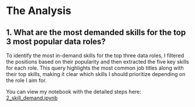 # The Analysis

## 1. What are the most demanded skills for the top 3 most popular data roles?

To identify the most in-demand skills for the top three data roles, I filtered the positions based on their popularity and then extracted the five key skills for each role. This query highlights the most common job titles along with their top skills, making it clear which skills I should prioritize depending on the role I aim for.

You can view my notebook with the detailed steps here:
[2_skill_demand.ipynb](/File%20Python\py_with_lukebarousse\project_course\3_project\2_skill_demand.ipynb)
